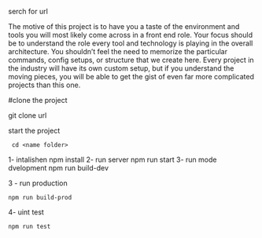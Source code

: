 
serch for url

The motive of this project is to have you a taste of the environment and tools you will most likely come across in a front end role. Your focus should be to understand the role every tool and technology is playing in the overall architecture. You shouldn’t feel the need to memorize the particular commands, config setups, or structure that we create here. Every project in the industry will have its own custom setup, but if you understand the moving pieces, you will be able to get the gist of even far more complicated projects than this one.

#clone the project 


git clone url 


start the project 

     cd <name folder>
 1-   intalishen
     npm install
2- run server
     npm run start
3- run mode dvelopment
     npm run build-dev

3 - run production

    npm run build-prod

4- uint test

    npm run test



